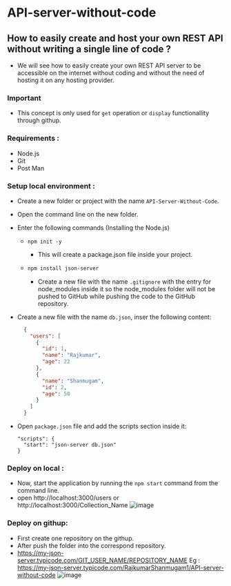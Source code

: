 # API-server-without-code

## How to easily create and host your own REST API without writing a single line of code ?
- We will see how to easily create your own REST API server to be accessible on the internet without coding and without the need of hosting it on any hosting provider.

### Important
- This concept is only used for `get` operation or `display` functionallity through githup.

### Requirements :
- Node.js
- Git
- Post Man

### Setup local environment :
- Create a new folder or project with the name `API-Server-Without-Code`.
- Open the command line on the new folder.
- Enter the following commands (Installing the Node.js)

  - ```shell
    npm init -y
    ```
      - This will create a package.json file inside your project.
        

  - ```sh
    npm install json-server
    ```
      - Create a new file with the name `.gitignore` with the entry for node_modules inside it so the node_modules folder will not be pushed to GitHub while pushing the code to the GitHub repository.
    
- Create a new file with the name `db.json`, inser the following content:
  ```json
    {
      "users": [
        {
          "id": 1,
          "name": "Rajkumar",
          "age": 22
        },
        {
          "name": "Shanmugam",
          "id": 2,
          "age": 50
        }
      ]
    }
  ```
  
- Open `package.json` file and add the scripts section inside it:
  ```
  "scripts": {
    "start": "json-server db.json"
  }
  ```

### Deploy on local :
- Now, start the application by running the `npm start` command from the command line.
- open http://localhost:3000/users or http://localhost:3000/Collection_Name
  ![image](https://github.com/RajkumarShanmugam1/API-server-without-code/assets/76644058/069e40fb-4df3-4f08-8a36-4a6701e30802)

### Deploy on githup:
- First create one repository on the githup.
- After push the folder into the correspond repository.
- https://my-json-server.typicode.com/GIT_USER_NAME/REPOSITORY_NAME
  Eg : https://my-json-server.typicode.com/RajkumarShanmugam1/API-server-without-code
  ![image](https://github.com/RajkumarShanmugam1/API-server-without-code/assets/76644058/5edfdc97-49ed-477e-a311-d836b23f29ee)

